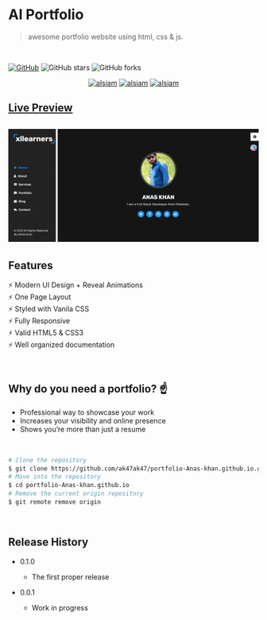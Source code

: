 # Al Portfolio

> awesome portfolio website using html, css & js.

<br/>

[![GitHub](https://img.shields.io/github/license/alsiam/alfolio?color=blue)](https://github.com/alsiam/alfolio/blob/master/LICENSE.md) ![GitHub stars](https://img.shields.io/github/stars/alsiam/alfolio) ![GitHub forks](https://img.shields.io/github/forks/alsiam/alfolio)

<p align="center">
  <a href="https://portfolio-anas-khan.netlify.app" target="_blank"><img src="https://img.shields.io/badge/Live Preview-0077B5?style=for-the-badge&logo=vercel&logoColor=white" alt="alsiam" /></a> 
  <a href="https://github.com/ak47ak47/portfolio-Anas-khan.github.io/fork" target="_blank"><img src="https://img.shields.io/badge/Fork the Repository-088B5?style=for-the-badge&logo=website&logoColor=blue" alt="alsiam" /></a> 
  <a href="https://github.com/ak47ak47/portfolio-Anas-khan.github.io/archive/refs/heads/main.zip" target="_blank"><img src="https://img.shields.io/badge/Download-DC143C?style=for-the-badge&logo=website&logoColor=white" alt="alsiam" /></a> 
</p>

## [Live Preview](https://alfolio.netlify.app)

<h2 align="center">
  <img src="Anas-khan-xllearners.png" alt="Simplefolio" width="600px" />
  <br>
</h2>

## Features

⚡️ Modern UI Design + Reveal Animations\
⚡️ One Page Layout\
⚡️ Styled with Vanila CSS\
⚡️ Fully Responsive\
⚡️ Valid HTML5 & CSS3\
⚡️ Well organized documentation

<br/>

## Why do you need a portfolio? ☝️

- Professional way to showcase your work
- Increases your visibility and online presence
- Shows you’re more than just a resume

<br/>

```bash
# Clone the repository
$ git clone https://github.com/ak47ak47/portfolio-Anas-khan.github.io.git
# Move into the repository
$ cd portfolio-Anas-khan.github.io
# Remove the current origin repository
$ git remote remove origin
```

<br/>

## Release History

- 0.1.0
  - The first proper release
- 0.0.1

  - Work in progress

  <br/>
